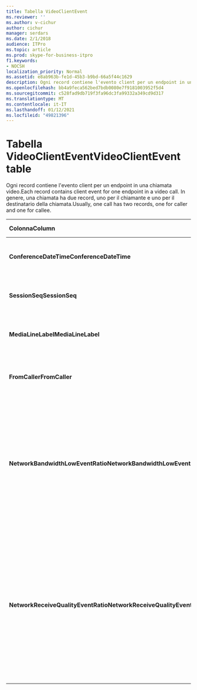 ```yaml
---
title: Tabella VideoClientEvent
ms.reviewer: ''
ms.author: v-cichur
author: cichur
manager: serdars
ms.date: 2/1/2018
audience: ITPro
ms.topic: article
ms.prod: skype-for-business-itpro
f1.keywords:
- NOCSH
localization_priority: Normal
ms.assetid: e8ab963b-fe1d-45b3-b9bd-66a5f44c1629
description: Ogni record contiene l'evento client per un endpoint in una chiamata video. In genere, una chiamata ha due record, uno per il chiamante e uno per il destinatario della chiamata.
ms.openlocfilehash: bb4a9feca562bed7bdb0080e7f9181003952f5d4
ms.sourcegitcommit: c528fad9db719f3fa96dc3fa99332a349cd9d317
ms.translationtype: MT
ms.contentlocale: it-IT
ms.lasthandoff: 01/12/2021
ms.locfileid: "49821396"
---
```

# <a name="videoclientevent-table"></a><span data-ttu-id="d66a6-104">Tabella VideoClientEvent</span><span class="sxs-lookup"><span data-stu-id="d66a6-104">VideoClientEvent table</span></span>
 
<span data-ttu-id="d66a6-105">Ogni record contiene l'evento client per un endpoint in una chiamata video.</span><span class="sxs-lookup"><span data-stu-id="d66a6-105">Each record contains client event for one endpoint in a video call.</span></span> <span data-ttu-id="d66a6-106">In genere, una chiamata ha due record, uno per il chiamante e uno per il destinatario della chiamata.</span><span class="sxs-lookup"><span data-stu-id="d66a6-106">Usually, one call has two records, one for caller and one for callee.</span></span>
  
|<span data-ttu-id="d66a6-107">**Colonna**</span><span class="sxs-lookup"><span data-stu-id="d66a6-107">**Column**</span></span>|<span data-ttu-id="d66a6-108">**Tipo di dati**</span><span class="sxs-lookup"><span data-stu-id="d66a6-108">**Data Type**</span></span>|<span data-ttu-id="d66a6-109">**Chiave/indice**</span><span class="sxs-lookup"><span data-stu-id="d66a6-109">**Key/Index**</span></span>|<span data-ttu-id="d66a6-110">**Dettagli**</span><span class="sxs-lookup"><span data-stu-id="d66a6-110">**Details**</span></span>|
|:-----|:-----|:-----|:-----|
|<span data-ttu-id="d66a6-111">**ConferenceDateTime**</span><span class="sxs-lookup"><span data-stu-id="d66a6-111">**ConferenceDateTime**</span></span> <br/> |<span data-ttu-id="d66a6-112">datetime</span><span class="sxs-lookup"><span data-stu-id="d66a6-112">datetime</span></span>  <br/> |<span data-ttu-id="d66a6-113">Principale</span><span class="sxs-lookup"><span data-stu-id="d66a6-113">Primary</span></span>  <br/> |<span data-ttu-id="d66a6-114">Riferimento dalla [Tabella MediaLine](medialine-0.md).</span><span class="sxs-lookup"><span data-stu-id="d66a6-114">Referenced from the [MediaLine table](medialine-0.md).</span></span>  <br/> |
|<span data-ttu-id="d66a6-115">**SessionSeq**</span><span class="sxs-lookup"><span data-stu-id="d66a6-115">**SessionSeq**</span></span> <br/> |<span data-ttu-id="d66a6-116">int</span><span class="sxs-lookup"><span data-stu-id="d66a6-116">int</span></span>  <br/> |<span data-ttu-id="d66a6-117">Principale</span><span class="sxs-lookup"><span data-stu-id="d66a6-117">Primary</span></span>  <br/> |<span data-ttu-id="d66a6-118">Riferimento dalla [Tabella MediaLine](medialine-0.md).</span><span class="sxs-lookup"><span data-stu-id="d66a6-118">Referenced from the [MediaLine table](medialine-0.md).</span></span>  <br/> |
|<span data-ttu-id="d66a6-119">**MediaLineLabel**</span><span class="sxs-lookup"><span data-stu-id="d66a6-119">**MediaLineLabel**</span></span> <br/> |<span data-ttu-id="d66a6-120">tinyint</span><span class="sxs-lookup"><span data-stu-id="d66a6-120">tinyint</span></span>  <br/> |<span data-ttu-id="d66a6-121">Principale</span><span class="sxs-lookup"><span data-stu-id="d66a6-121">Primary</span></span>  <br/> |<span data-ttu-id="d66a6-122">Riferimento dalla [Tabella MediaLine](medialine-0.md).</span><span class="sxs-lookup"><span data-stu-id="d66a6-122">Referenced from the [MediaLine table](medialine-0.md).</span></span>  <br/> |
|<span data-ttu-id="d66a6-123">**FromCaller**</span><span class="sxs-lookup"><span data-stu-id="d66a6-123">**FromCaller**</span></span> <br/> |<span data-ttu-id="d66a6-124">po'</span><span class="sxs-lookup"><span data-stu-id="d66a6-124">bit</span></span>  <br/> |<span data-ttu-id="d66a6-125">Principale</span><span class="sxs-lookup"><span data-stu-id="d66a6-125">Primary</span></span>  <br/> |<span data-ttu-id="d66a6-126">0: dati del destinatario della chiamata</span><span class="sxs-lookup"><span data-stu-id="d66a6-126">0: Callee's data</span></span>  <br/> <span data-ttu-id="d66a6-127">1: dati del chiamante</span><span class="sxs-lookup"><span data-stu-id="d66a6-127">1: Caller's data</span></span>  <br/> |
|<span data-ttu-id="d66a6-128">**NetworkBandwidthLowEventRatio**</span><span class="sxs-lookup"><span data-stu-id="d66a6-128">**NetworkBandwidthLowEventRatio**</span></span> <br/> || <br/> |<span data-ttu-id="d66a6-129">Percentuale di sessione l'evento LowBandwidth è stato generato per lo stato ' Bad '.</span><span class="sxs-lookup"><span data-stu-id="d66a6-129">Percentage of session the LowBandwidth event was fired for 'Bad' state.</span></span> <span data-ttu-id="d66a6-130">La larghezza di banda disponibile non è sufficiente per un'esperienza vocale accettabile.</span><span class="sxs-lookup"><span data-stu-id="d66a6-130">The available bandwidth is insufficient for an acceptable voice experience.</span></span>  <br/> |
|<span data-ttu-id="d66a6-131">**NetworkReceiveQualityEventRatio**</span><span class="sxs-lookup"><span data-stu-id="d66a6-131">**NetworkReceiveQualityEventRatio**</span></span> <br/> || <br/> |<span data-ttu-id="d66a6-132">Percentuale di sessione l'evento l'ReceiveSendQuality è stato generato per lo stato ' Bad '.</span><span class="sxs-lookup"><span data-stu-id="d66a6-132">Percentage of session the ReceiveSendQuality event was fired for 'Bad' state.</span></span>  <br/> <span data-ttu-id="d66a6-133">La qualità della rete in termini di instabilità o perdita di pacchetti è grave e ha un impatto sulla qualità dell'audio ricevuto.</span><span class="sxs-lookup"><span data-stu-id="d66a6-133">Network quality in terms of jitter or packet loss is severe and impacts the quality of audio being received.</span></span>  <br/> |
   

